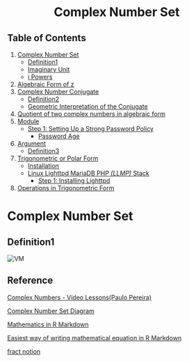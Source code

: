 <h1 align=center>
	<b>Complex Number Set</b>
</h1>

## Table of Contents

1. [Complex Number Set](#complex-number-set)
	- [Definition1](#Definition1)
	- [Imaginary Unit](#Imaginary-Unit)
	- [i Powers](#i-Powers)
2. [Algebraic Form of z](#Algebraic-Form-of-z)
3. [Complex Number Conjugate](#Complex-Number-Conjugate)
	- [Definition2](#Definition2)
	- [Geometric Interpretation of the Conjugate](#Geometric-Interpretation-of-the-Conjugate)
4. [Quotient of two complex numbers in algebraic form](#Quotient-of-two-complex-numbers-in-algebraic-form)
5. [Module](#Module)
	- [Step 1: Setting Up a Strong Password Policy](#step-1-setting-up-a-strong-password-policy)
	   - [Password Age](#password-age)
6. [Argument](#Argument)
	- [Definition3](#Definition3)
7. [Trigonometric or Polar Form](#Trigonometric-or-Polar-Form)
	- [Installation](#1-installation)
	- [Linux Lighttpd MariaDB PHP *(LLMP)* Stack](#2-linux-lighttpd-mariadb-php-llmp-stack)
	   - [Step 1: Installing Lighttpd](#step-1-installing-lighttpd)
8. [Operations in Trigonometric Form](#Operations-in-Trigonometric-Form)


# Complex Number Set

## Definition1




![VM](https://thinkzone.wlonk.com/Numbers/ComplexSet_w600.png)


## Reference

[Complex Numbers - Vídeo Lessons(Paulo Pereira)](https://www.youtube.com/watch?v=7E7mypyLyoM&list=PLEfwqyY2ox853NZdP0oJNXlnjmHOgDSFK&index=1)

[Complex Number Set Diagram](https://thinkzone.wlonk.com/Numbers/NumberSets.htm)

[Mathematics in R Markdown](#https://rpruim.github.io/s341/S19/from-class/MathinRmd.html)

[Easiest way of writing mathematical equation in R Markdown](#https://www.youtube.com/watch?v=4I3PCDME5U8)

[fract notion](#https://bejewled-quilt-b26.notion.site/Fractol-880fd85a81364edd88a75ffa7726b84f)
